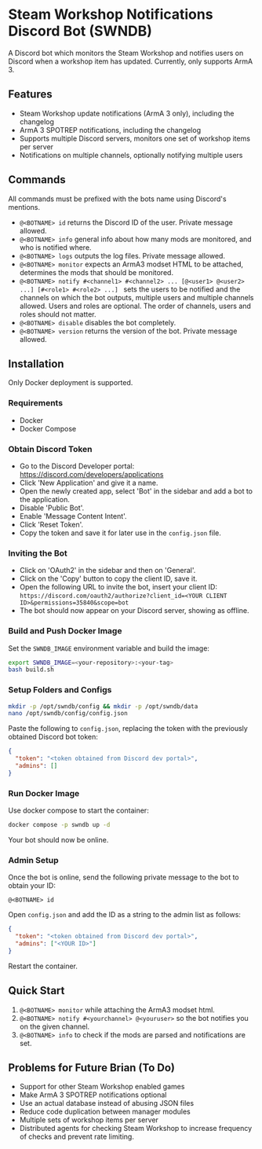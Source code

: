 # Steam Workshop Notifications Discord Bot (SWNDB)

A Discord bot which monitors the Steam Workshop and notifies users on Discord when a workshop item has updated. Currently, only supports ArmA 3.

## Features

* Steam Workshop update notifications (ArmA 3 only), including the changelog
* ArmA 3 SPOTREP notifications, including the changelog
* Supports multiple Discord servers, monitors one set of workshop items per server
* Notifications on multiple channels, optionally notifying multiple users

## Commands

All commands must be prefixed with the bots name using Discord's mentions.

* `@<BOTNAME> id` returns the Discord ID of the user. Private message allowed.
* `@<BOTNAME> info` general info about how many mods are monitored, and who is notified where.
* `@<BOTNAME> logs` outputs the log files. Private message allowed.
* `@<BOTNAME> monitor` expects an ArmA3 modset HTML to be attached, determines the mods that should be monitored.
* `@<BOTNAME> notify #<channel1> #<channel2> ... [@<user1> @<user2> ...] [#<role1> #<role2> ...] ` sets the users to be notified and the channels on which the bot outputs, multiple users and multiple
  channels allowed. Users and roles are optional. The order of channels, users and roles should not matter.
* `@<BOTNAME> disable` disables the bot completely.
* `@<BOTNAME> version` returns the version of the bot. Private message allowed.

## Installation

Only Docker deployment is supported.

### Requirements

* Docker
* Docker Compose

### Obtain Discord Token

* Go to the Discord Developer portal: https://discord.com/developers/applications
* Click 'New Application' and give it a name.
* Open the newly created app, select 'Bot' in the sidebar and add a bot to the application.
* Disable 'Public Bot'.
* Enable 'Message Content Intent'.
* Click 'Reset Token'.
* Copy the token and save it for later use in the `config.json` file.

### Inviting the Bot

* Click on 'OAuth2' in the sidebar and then on 'General'.
* Click on the 'Copy' button to copy the client ID, save it.
* Open the following URL to invite the bot, insert your client ID:
  `https://discord.com/oauth2/authorize?client_id=<YOUR CLIENT ID>&permissions=35840&scope=bot`
* The bot should now appear on your Discord server, showing as offline.

### Build and Push Docker Image

Set the `SWNDB_IMAGE` environment variable and build the image:

```bash
export SWNDB_IMAGE=<your-repository>:<your-tag>
bash build.sh
```

### Setup Folders and Configs

```bash
mkdir -p /opt/swndb/config && mkdir -p /opt/swndb/data
nano /opt/swndb/config/config.json
```

Paste the following to `config.json`, replacing the token with the previously obtained Discord bot token:

```json
{
  "token": "<token obtained from Discord dev portal>",
  "admins": []
}
```

### Run Docker Image

Use docker compose to start the container:

```bash
docker compose -p swndb up -d
```

Your bot should now be online.

### Admin Setup

Once the bot is online, send the following private message to the bot to obtain your ID:

```text
@<BOTNAME> id
```

Open `config.json` and add the ID as a string to the admin list as follows:

```json
{
  "token": "<token obtained from Discord dev portal>",
  "admins": ["<YOUR ID>"]
}
```

Restart the container.

## Quick Start

1. `@<BOTNAME> monitor` while attaching the ArmA3 modset html.
2. `@<BOTNAME> notify #<yourchannel> @<youruser>` so the bot notifies you on the given channel.
3. `@<BOTNAME> info` to check if the mods are parsed and notifications are set.

## Problems for Future Brian (To Do)

* Support for other Steam Workshop enabled games
* Make ArmA 3 SPOTREP notifications optional
* Use an actual database instead of abusing JSON files
* Reduce code duplication between manager modules
* Multiple sets of workshop items per server
* Distributed agents for checking Steam Workshop to increase frequency of checks and prevent rate limiting.
